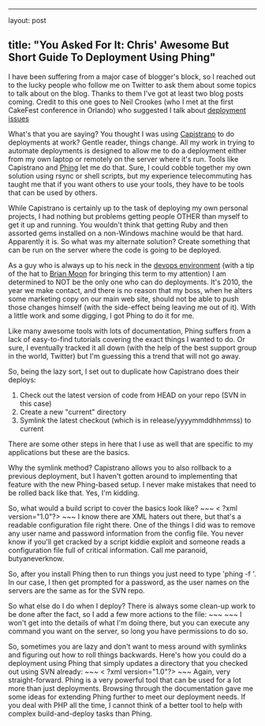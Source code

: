 <hr />

<p>layout: post</p>

<h2>title: "You Asked For It:  Chris' Awesome But Short Guide To Deployment Using Phing"</h2>

<p>I have been suffering from a major case of blogger's block, so I reached out to the lucky people who follow me on Twitter to ask them about some topics to talk about on the blog.  Thanks to them I've got at least two blog posts coming.  Credit to this one goes to Neil Crookes (who I met at the first CakeFest conference in Orlando) who suggested I talk about <a href="http://twitter.com/neilcrookes/status/12119140914">deployment issues</a>
</p>

<p>What's that you are saying?  You thought I was using <a href="http://capify.org">Capistrano</a> to do deployments at work?  Gentle reader, things change.  All my work in trying to automate deployments is designed to allow me to do a deployment either from my own laptop or remotely on the server where it's run.  Tools like Capistrano and <a href="http://phing.info">Phing</a> let me do that.  Sure, I could cobble together my own solution using rsync or shell scripts, but my experience telecommuting has taught me that if you want others to use your tools, they have to be tools that can be used by others.
</p>

<p>While Capistrano is certainly up to the task of deploying my own personal projects, I had nothing but problems getting people OTHER than myself to get it up and running.  You wouldn't think that getting Ruby and then assorted gems installed on a non-Windows machine would be that hard.  Apparently it is.  So what was my alternate solution?  Create something that can be run on the server where the code is going to be deployed.
</p>

<p>
As a guy who is always up to his neck in the <a href="http://www.jedi.be/blog/2010/02/12/what-is-this-devops-thing-anyway/">devops environment</a> (with a tip of the hat to <a href="http://twitter.com/brianlmoon">Brian Moon</a> for bringing this term to my attention) I am determined to NOT be the only one who can do deployments.  It's 2010, the year we make contact, and there is no reason that my boss, when he alters some marketing copy on our main web site, should not be able to push those changes himself (with the side-effect being leaving me out of it).  With a little work and some digging, I got Phing to do it for me.
</p>

<p>
Like many awesome tools with lots of documentation, Phing suffers from a lack of easy-to-find tutorials covering the exact things I wanted to do.  Or sure, I eventually tracked it all down (with the help of the best support group in the world, Twitter) but I'm guessing this a trend that will not go away.
</p>

<p>
So, being the lazy sort, I set out to duplicate how Capistrano does their deploys:
<ol>
<li>Check out the latest version of code from HEAD on your repo (SVN in this case)</li>
<li>Create a new "current" directory</li>
<li>Symlink the latest checkout (which is in release/yyyymmddhhmmss) to current</li>
</ol>
There are some other steps in here that I use as well that are specific to my applications but these are the basics.
</p>

<p>Why the symlink method?  Capistrano allows you to also rollback to a previous deployment, but I haven't gotten around to implementing that feature with the new Phing-based setup.  I never make mistakes that need to be rolled back like that.  Yes, I'm kidding.
</p>

<p>So, what would a build script to cover the basics look like?
~~~
< ?xml version="1.0"?>                                                                               
<project name="build" default="main">
    <property name="exportdir"  value="/var/www/foo" />
    <property name="svnpath" value="/usr/bin/svn" />
    <property name="repo" value="REDACTED" />
    <tstamp>
        <format property="build.time" pattern="%Y%m%d%H%I%S" />
    </tstamp>
    <target name="main" depends="svnexport">
        <exec command="rm -f ${exportdir}/current" escape="false" />
        <exec command="ln -s ${exportdir}/releases/${build.time} ${exportdir}/current" escape="false" />
    </target>
    <target name="svnexport">
        <svnexport svnpath="${svnpath}"
            nocache="true"
            repositoryurl="${repo}"
            todir="${exportdir}/releases/${build.time}"/>
    </target>
</project>
~~~ 
I know there are XML haters out there, but that's a readable configuration file right there.  One of the things I did was to remove any user name and password information from the config file.  You never know if you'll get cracked by a script kiddie exploit and someone reads a configuration file full of critical information.  Call me paranoid, butyaneverknow.
</p>

<p>
So, after you install Phing then to run things you just need to type 'phing -f <path to deploy file>'.  In our case, I then get prompted for a password, as the user names on the servers are the same as for the SVN repo.
</path></p>

<p>So what else do I do when I deploy?  There is always some clean-up work to be done after the fact, so I add a few more actions to the file:
~~~
        <exec command="chmod -R 777 ${exportdir}/current/tmp" escape="false" />
        <exec command="chown -R user:group ${exportdir}/current" escape="false" />
        <exec command="chmod -R ug+rw ${exportdir}/current" escape="false" />
~~~ 
I won't get into the details of what I'm doing there, but you can execute any command you want on the server, so long you have permissions to do so. 
</p>

<p>So, sometimes you are lazy and don't want to mess around with symlinks and figuring out how to roll things backwards.  Here's how you could do a deployment using Phing that simply updates a directory that you checked out using SVN already:
~~~
< ?xml version="1.0"?>
<project name="build" default="main">
        <property name="svnpath" value="/usr/bin/svn" />
        <property name="username" value="codemonkey" />
        <property name="exportdir"  value="/var/www/bar" />
        <target name="main" depends="svnupdate" />
        <target name="svnupdate">
                <svnupdate svnpath="${svnpath}"
                        username="${username}"
                        nocache="true"
                        todir="${exportdir}"/>
        </target>
</project>
~~~ 
Again, very straight-forward.  Phing is a very powerful tool that can be used for a lot more than just deployments.  Browsing through the documentation gave me some ideas for extending Phing further to meet our deployment needs.  If you deal with PHP all the time, I cannot think of a better tool to help with complex build-and-deploy tasks than Phing.  
</p>

